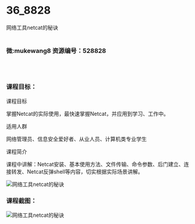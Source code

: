 # 36_8828
网络工具netcat的秘诀
<br/></br>
<h3>微:mukewang8 资源编号：528828</h3>
<br/></br>
<h3>课程目标：</h3>
<p>课程目标</p>
<p>掌握Netcat的实际使用，最快速掌握Netcat，并应用到学习、工作中。</p>
<p>适用人群</p>
<p>网络管理员、信息安全爱好者、从业人员、计算机类专业学生</p>
<p>课程简介</p>
<p>课程中讲解：Netcat安装、基本使用方法、文件传输、命令参数、后门建立、连接转发、Netcat反弹shell等内容，切实根据实际场景讲解。</p>
<p><img src="https://www.ko996.com/wp-content/uploads/img/2019/11/356-54-300x200.jpg" alt="网络工具netcat的秘诀"></p>
<h3>课程截图：</h3>
<p><img src="https://www.ko996.com/wp-content/uploads/img/2019/11/2-92.png" alt="网络工具netcat的秘诀"></p>
